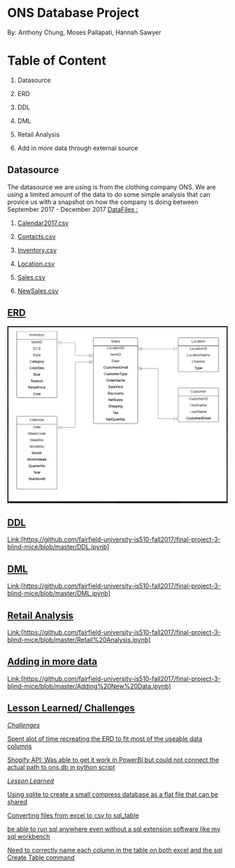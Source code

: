 # ONS Database Project
By: Anthony Chung, Moses Pallapati, Hannah Sawyer

# Table of Content
1) Datasource

2) ERD

3) DDL

4) DML

5) Retail Analysis

6) Add in more data through external source


## Datasource
The datasource we are using is from the clothing company ONS. We are using a limited amount of the data to do some simple analysis that can provice us with a snapshot on how the company is doing between September 2017 - December 2017
<u>DataFiles :<u/>

1) Calendar2017.csv

2) Contacts.csv

3) Inventory.csv

4) Location.csv

5) Sales.csv

6) NewSales.csv

## ERD

![Image of ERD](ONS_ERD.png)

## DDL

Link:[https://github.com/fairfield-university-is510-fall2017/final-project-3-blind-mice/blob/master/DDL.ipynb]


## DML

Link:[https://github.com/fairfield-university-is510-fall2017/final-project-3-blind-mice/blob/master/DML.ipynb]

## Retail Analysis

Link:[https://github.com/fairfield-university-is510-fall2017/final-project-3-blind-mice/blob/master/Retail%20Analysis.ipynb]

## Adding in more data

Link:[https://github.com/fairfield-university-is510-fall2017/final-project-3-blind-mice/blob/master/Adding%20New%20Data.ipynb]

## Lesson Learned/ Challenges

<u>*Challenges*</u>

Spent alot of time recreating the ERD to fit most of the useable data columns

Shopify API: Was able to get it work in PowerBI but could not connect the actual path to ons.db in python script 

<u>*Lesson Learned*</u>

Using sqlite to create a small compress database as a flat file that can be shared

Converting files from excel to csv to sql_table

be able to run sql anywhere even without a sql extension software like my sql workbench

Need to correctly name each column in the table on both excel and the sql Create Table command 




